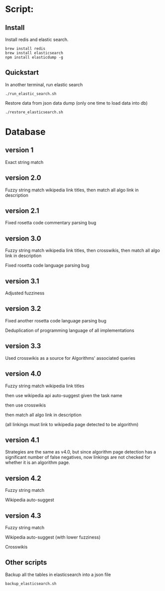 # Script:

## Install

Install redis and elastic search.

```
brew install redis
brew install elasticsearch
npm install elasticdump -g
```

## Quickstart

In another terminal, run elastic search
```
./run_elastic_search.sh
```

Restore data from json data dump (only one time to load data into db)
```
./restore_elasticsearch.sh
```


# Database

## version 1

Exact string match

## version 2.0

Fuzzy string match wikipedia link titles, then match all algo link in description

## version 2.1

Fixed rosetta code commentary parsing bug

## version 3.0

Fuzzy string match wikipedia link titles, then crosswikis, then match all algo link in description

Fixed rosetta code language parsing bug

## version 3.1

Adjusted fuzziness

## version 3.2

Fixed another rosetta code language parsing bug

Deduplication of programming language of all implementations

## version 3.3

Used crosswikis as a source for Algorithms' associated queries

## version 4.0

Fuzzy string match wikipedia link titles

then use wikipedia api auto-suggest given the task name

then use crosswikis

then match all algo link in description

(all linkings must link to wikipedia page detected to be algorithm)

## version 4.1

Strategies are the same as v4.0, but since algorithm page detection has
a significant number of false negatives, now linkings are not checked for
whether it is an algorithm page.

## version 4.2

Fuzzy string match

Wikipedia auto-suggest

## version 4.3

Fuzzy string match

Wikipedia auto-suggest (with lower fuzziness)

Crosswikis

## Other scripts

Backup all the tables in elasticsearch into a json file
```
backup_elasticsearch.sh
```


